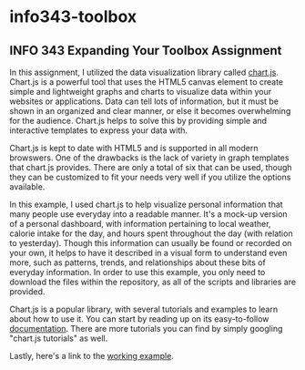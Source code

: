 # info343-toolbox
## INFO 343 Expanding Your Toolbox Assignment

In this assignment, I utilized the data visualization library called [chart.js](http://www.chartjs.org/).  Chart.js is a powerful tool that uses the HTML5 canvas element to create simple and lightweight graphs and charts to visualize data within your websites or applications.  Data can tell lots of information, but it must be shown in an organized and clear manner, or else it becomes overwhelming for the audience.  Chart.js helps to solve this by providing simple and interactive templates to express your data with.

Chart.js is kept to date with HTML5 and is supported in all modern browswers.  One of the drawbacks is the lack of variety in graph templates that chart.js provides.  There are only a total of six that can be used, though they can be customized to fit your needs very well if you utilize the options available.

In this example, I used chart.js to help visualize personal information that many people use everyday into a readable manner.  It's a mock-up version of a personal dashboard, with information pertaining to local weather, calorie intake for the day, and hours spent throughout the day (with relation to yesterday).  Though this information can usually be found or recorded on your own, it helps to have it described in a visual form to understand even more, such as patterns, trends, and relationships about these bits of everyday information.  In order to use this example, you only need to download the files within the repository, as all of the scripts and libraries are provided.

Chart.js is a popular library, with several tutorials and examples to learn about how to use it.  You can start by reading up on its easy-to-follow [documentation](http://www.chartjs.org/docs).  There are more tutorials you can find by simply googling "chart.js tutorials" as well.

Lastly, here's a link to the [working example](http://students.washington.edu/hai427/info343/info343-toolbox/).